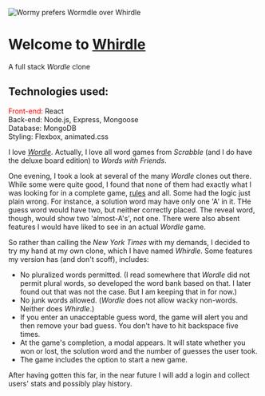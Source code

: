 ![Wormy prefers Wormdle over Whirdle](/Users/gingaling/SOFTWARE%20DEVT%20PROJECTS/react-whirdle-api/Wormy,%20Smiling.png)

# Welcome to [Whirdle](https://shiny-lebkuchen-9c51e9.netlify.app/ "Play Whirdle now!")
A full stack _Wordle_ clone

## Technologies used:
<font color="red">Front-end:</font> React  
Back-end: Node.js, Express, Mongoose  
Database: MongoDB  
Styling: Flexbox, animated.css

I love [_Wordle_](https://www.nytimes.com/games/wordle/index.html).  Actually, I love all word games from _Scrabble_ (and I do have the deluxe board edition) to _Words with Friends_.

One evening, I took a look at several of the many _Wordle_ clones out there. While some were quite good, I found that none of them had exactly what I was looking for in a complete game, [rules](https://www.wsj.com/articles/wordle-what-is-word-game-11642016202) and all. Some had the logic just plain wrong. For instance, a solution word  may have only one 'A' in it. THe guess word would have two, but neither correctly placed. The reveal word, though, would show two 'almost-A's', not one. There were also absent features I would have liked to see in an actual _Wordle_ game.

So rather than calling the _New York Times_ with my demands, I decided to try my hand at my own clone, which I have named _Whirdle_. Some features my version has (and don't scoff), includes:
* No pluralized words permitted. (I read somewhere that _Wordle_ did not permit plural words, so developed the word bank based on that. I later found out that was not the case. But I am keeping that in for now.)
* No junk words allowed. (_Wordle_ does not allow wacky non-words. Neither does _Whirdle_.)
* If you enter an unacceptable guess word, the game will alert you and then remove your bad guess. You don't have to hit backspace five times.
* At the game's completion, a modal appears. It will state whether you won or lost, the solution word and the number of guesses the user took.
* The game includes the option to start a new game.

After having gotten this far, in the near future I will add a login and collect users' stats and possibly play history.
